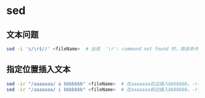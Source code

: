 # sed

## 文本问题

``` bash
sed -i 's/\r$//' <fileName>  # 出现  '\r': command not found 时，用该命令去除win下特殊的换行符号
```

## 指定位置插入文本

```bash
sed -ir "/aaaaaaa/ a bbbbbbb" <fileName>  # 在aaaaaaa后边插入bbbbbbb。-r参数为支持正则
sed -ir "/aaaaaaa/ i bbbbbbb" <fileName>  # 在aaaaaaa前边插入bbbbbbb。-r参数为支持正则
```

